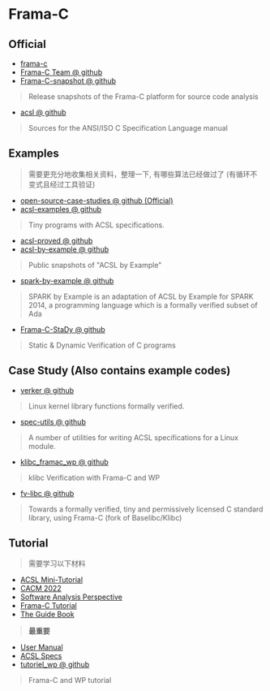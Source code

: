 # Frama-C

## Official

- [frama-c](https://frama-c.com/)
- [Frama-C Team @ github](https://github.com/Frama-C)
- [Frama-C-snapshot @ github](https://github.com/Frama-C/Frama-C-snapshot)
> Release snapshots of the Frama-C platform for source code analysis
- [acsl @ github](https://github.com/acsl-language/acsl)
> Sources for the ANSI/ISO C Specification Language manual

## Examples
> 需要更充分地收集相关资料，整理一下, 有哪些算法已经做过了 (有循环不变式且经过工具验证)

- [open-source-case-studies @ github (Official)](https://github.com/Frama-C/open-source-case-studies)
- [acsl-examples @ github](https://github.com/evdenis/acsl-examples)
> Tiny programs with ACSL specifications.
- [acsl-proved @ github](https://github.com/evdenis/acsl-proved)
- [acsl-by-example @ github](https://github.com/fraunhoferfokus/acsl-by-example)
> Public snapshots of "ACSL by Example"
- [spark-by-example @ github](https://github.com/tofgarion/spark-by-example)
> SPARK by Example is an adaptation of ACSL by Example for SPARK 2014, a programming language which is a formally verified subset of Ada
- [Frama-C-StaDy @ github](https://github.com/gpetiot/Frama-C-StaDy/tree/master/tests)
> Static & Dynamic Verification of C programs

## Case Study (Also contains example codes)

- [verker @ github](https://github.com/evdenis/verker)
> Linux kernel library functions formally verified.
- [spec-utils @ github](https://github.com/evdenis/spec-utils)
> A number of utilities for writing ACSL specifications for a Linux module.
- [klibc_framac_wp @ github](https://github.com/Beatgodes/klibc_framac_wp)
> klibc Verification with Frama-C and WP
- [fv-libc @ github](https://github.com/jcarrano/fv-libc)
> Towards a formally verified, tiny and permissively licensed C standard library, using Frama-C (fork of Baselibc/Klibc)


## Tutorial
> 需要学习以下材料

- [ACSL Mini-Tutorial](./ACSL%20Mini-Tutorial.pdf)
- [CACM 2022](./CACM2021%20The%20Dogged%20Pursuit%20of%20Bug-Free%20C%20Programs%20The%20Frama-C%20Software%20Analysis%20Platform.pdf)
- [Software Analysis Perspective](./Frama-C%20A%20software%20analysis%20perspective.pdf)
- [Frama-C Tutorial](./Deductive%20Program%20Verification%20with%20Frama-C%20(PPT).pdf)
- [The Guide Book](./Guide%20to%20Software%20Verification%20with%20Frama-C.pdf)
> **最重要**
- [User Manual](./frama-c-user-manual.pdf)
- [ACSL Specs](./ACSL%20ANSI%20ISO%20C%20Specification%20Language%20Version%201.20.pdf)
- [tutoriel_wp @ github](https://github.com/AllanBlanchard/tutoriel_wp)
> Frama-C and WP tutorial
